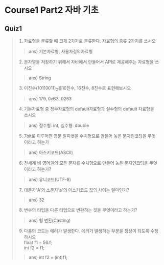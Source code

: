 # Course1 Part2 자바 기초

## Quiz1

>1. 자료형을 분류할 때 크게 2가지로 분류한다. 자료형의 종류 2가지를 쓰시오
>> ans) 기본자료형, 사용자정의자료형   
>2. 문자열을 저장하기 위해서 자바에서 만들어서 API로 제공해주는 자료형을 쓰시오   
>> ans) String
>3. 이진수(10110011)<sub>2</sub>를10진수, 16진수, 8진수로 표현해보시오
>> ans) 179, 0xB3, 0263
>4. 기본자료형 중 정수자료형의 default자료형과 실수형의 default 자료형을 쓰시오
>> ans) 정수형: int, 실수형: double
>5. 7bit로 이루어진 영문 알파벳을 수치형으로 만들어 놓은 문자인코딩을 무엇이라고 하는가
>> ans) 아스키코드(ASCII)
>6. 전세계 비 영어권의 모든 문자를 수치형으로 만들어 놓은 문자인코딩을 무엇이라고 하는가?
>> ans) 유니코드(UTF-8)
>7. 대문자'A'와 소문자'a'의 아스키코드 값의 차이는 얼마인가?
>> ans) 32
>8. 변수의 타입을 다른 타입으로 변환하는 것을 무엇이라고 하는가?
>> ans) 형 변환(Casting)
>9. 다음의 코드는 에러가 발생한다. 에러가 발생하는 부분을 정상이 되도록 수정하시오   
> float f1 = 56.f;   
> int f2 = f1;
>> ans) int f2 = (int)f1;
 